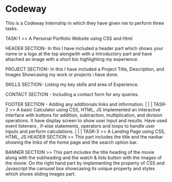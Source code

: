 # Codeway

This is a Codeway Internship in which they have given me to perform three tasks.


TASK-1 >> A Personal Portfolio Website using CSS and Html

HEADER SECTION- In this I have included a header part which shows your name or a logo at the top 
alongwith with a Introductory part and have attached an image with a short bio highlighting my experience.

PROJECT SECTION- In this I have included a Project Title, Description, and Images Showcasing my work or projects i have done. 

SKILLS SECTION- Listing my key skills and area of Experience.

CONTACT SECTION - Including a contact form for any queries.

FOOTER SECTION - Adding any additionals links and information.
|
|
|
TASK-2 >> A basic Calculator using CSS, HTML, JS
Implemented an interactive interface with buttons for addition, subtraction, multiplication, and division operations.
It have display screen  to show user Input and results. 
Have used event listeners , if-else statements, operators and loops to handle user inputs and perform calculations. 
|
|
|
TASK-3 >> A Landing Page using CSS, HTML, JS
HEADER SECTION >> This part includes the title and the navbar showing the links of the home page and the search option bar.

BANNER SECTION >> This part includes the title heading of the movie along with the subheading and the watch & lists button
with the images of the movie.
On the right hand part  by implementing the property of CSS and Javascript the carousel box showcasing its unique property and styles
which shows sliding images part.




